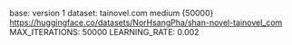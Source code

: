 base: version 1
dataset: tainovel.com medium {50000} https://huggingface.co/datasets/NorHsangPha/shan-novel-tainovel_com
MAX_ITERATIONS: 50000
LEARNING_RATE: 0.002